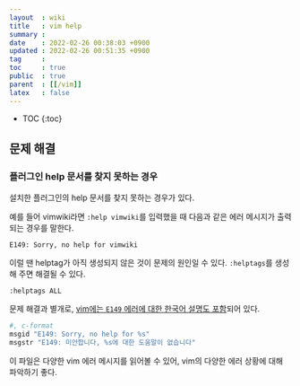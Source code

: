 ```yaml
---
layout  : wiki
title   : vim help
summary : 
date    : 2022-02-26 00:38:03 +0900
updated : 2022-02-26 00:51:35 +0900
tag     : 
toc     : true
public  : true
parent  : [[/vim]]
latex   : false
---
```

* TOC
{:toc}

## 문제 해결

### 플러그인 help 문서를 찾지 못하는 경우

설치한 플러그인의 help 문서를 찾지 못하는 경우가 있다.

예를 들어 vimwiki라면 `:help vimwiki`를 입력했을 때 다음과 같은 에러 메시지가 출력되는 경우를 말한다.

```
E149: Sorry, no help for vimwiki
```

이럴 땐 helptag가 아직 생성되지 않은 것이 문제의 원인일 수 있다. `:helptags`를 생성해 주면 해결될 수 있다.

```
:helptags ALL
```

문제 해결과 별개로, [vim에는 `E149` 에러에 대한 한국어 설명도 포함](https://github.com/vim/vim/blob/113cb513f76d8866cbb6dc85fa18aded753e01da/src/po/ko.UTF-8.po#L1203-L1205 )되어 있다.

```sh
#, c-format
msgid "E149: Sorry, no help for %s"
msgstr "E149: 미안합니다, %s에 대한 도움말이 없습니다"
```

이 파일은 다양한 vim 에러 메시지를 읽어볼 수 있어, vim의 다양한 에러 상황에 대해 파악하기 좋다.

